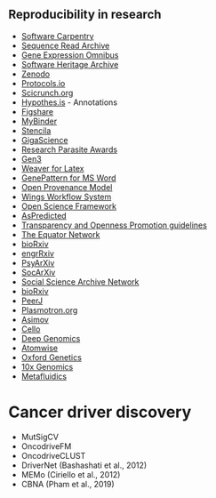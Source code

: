 ## Reproducibility in research
* [Software Carpentry](https://software-carpentry.org/)
* [Sequence Read Archive](https://www.ncbi.nlm.nih.gov/sra)
* [Gene Expression Omnibus](https://www.ncbi.nlm.nih.gov/geo/)
* [Software Heritage Archive](https://archive.softwareheritage.org/)
* [Zenodo](https://zenodo.org/)
* [Protocols.io](https://www.protocols.io)
* [Scicrunch.org](https://scicrunch.org/)
* [Hypothes.is](https://web.hypothes.is/) - Annotations
* [Figshare](https://figshare.com/)
* [MyBinder](https://mybinder.org/)
* [Stencila](https://stenci.la/)
* [GigaScience](https://gigasciencejournal.com/)
* [Research Parasite Awards](https://researchparasite.com/)
* [Gen3](https://gen3.org/)
* [Weaver for Latex]()
* [GenePattern for MS Word]()
* [Open Provenance Model]()
* [Wings Workflow System]()
* [Open Science Framework](https://osf.io/)
* [AsPredicted](http://AsPredicted.org/)
* [Transparency and Openness Promotion guidelines]()
* [The Equator Network](http://www.equator-network.org)
* [bioRxiv]()
* [engrRxiv]()
* [PsyArXiv]()
* [SocArXiv]()
* [Social Science Archive Network]()
* [bioRxiv]()
* [PeerJ]()
* [Plasmotron.org]()
* [Asimov](https://asimov.io)
* [Cello](https://cidarlab.org/cello)
* [Deep Genomics]()
* [Atomwise]()
* [Oxford Genetics]()
* [10x Genomics]()
* [Metafluidics]()

# Cancer driver discovery
* MutSigCV
* OncodriveFM
* OncodriveCLUST
* DriverNet (Bashashati et al., 2012)
* MEMo (Ciriello et al., 2012)
* CBNA (Pham et al., 2019)
